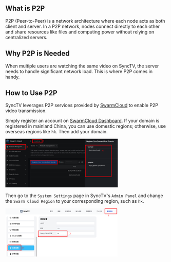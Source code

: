 ## What is P2P

P2P (Peer-to-Peer) is a network architecture where each node acts as both client and server. In a P2P network, nodes connect directly to each other and share resources like files and computing power without relying on centralized servers.

## Why P2P is Needed

When multiple users are watching the same video on SyncTV, the server needs to handle significant network load. This is where P2P comes in handy.

## How to Use P2P

SyncTV leverages P2P services provided by [SwarmCloud](https://swarmcloud.net/) to enable P2P video transmission.

Simply register an account on [SwarmCloud Dashboard](https://dashboard.swarmcloud.net/#/signup?zone=p3&inviter=pyh1670605849%40gmail.com). If your domain is registered in mainland China, you can use domestic regions; otherwise, use overseas regions like `hk`. Then add your domain.

<img width="350px" alt="p2p-cdnbye" src="/img/p2p/swarmcloud-en.png"/>

Then go to the `System Settings` page in SyncTV's `Admin Panel` and change the `Swarm Cloud Region` to your corresponding region, such as `hk`.

<img width="350px" alt="p2p-cdnbye" src="/img/p2p/zone.png"/>
